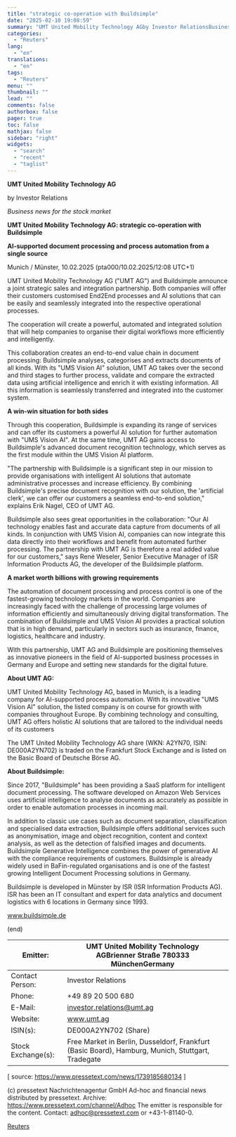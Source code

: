 ```yaml
---
title: "strategic co-operation with Buildsimple"
date: "2025-02-10 19:08:59"
summary: "UMT United Mobility Technology AGby Investor RelationsBusiness news for the stock marketUMT United Mobility Technology AG: strategic co-operation with BuildsimpleAI-supported document processing and process automation from a single sourceMunich / Münster, 10.02.2025 (pta000/10.02.2025/12:08 UTC+1)UMT United Mobility Technology AG (\"UMT AG\") and Buildsimple announce a joint strategic sales and integration partnership...."
categories:
  - "Reuters"
lang:
  - "en"
translations:
  - "en"
tags:
  - "Reuters"
menu: ""
thumbnail: ""
lead: ""
comments: false
authorbox: false
pager: true
toc: false
mathjax: false
sidebar: "right"
widgets:
  - "search"
  - "recent"
  - "taglist"
---
```


**UMT United Mobility Technology AG**

by Investor Relations

*Business news for the stock market*

**UMT United Mobility Technology AG: strategic co-operation with Buildsimple**

**AI-supported document processing and process automation from a single source**

Munich / Münster, 10.02.2025 (pta000/10.02.2025/12:08 UTC+1)

UMT United Mobility Technology AG ("UMT AG") and Buildsimple announce a joint strategic sales and integration partnership. Both companies will offer their customers customised End2End processes and AI solutions that can be easily and seamlessly integrated into the respective operational processes.

The cooperation will create a powerful, automated and integrated solution that will help companies to organise their digital workflows more efficiently and intelligently.

This collaboration creates an end-to-end value chain in document processing: Buildsimple analyses, categorises and extracts documents of all kinds. With its "UMS Vision AI" solution, UMT AG takes over the second and third stages to further process, validate and compare the extracted data using artificial intelligence and enrich it with existing information. All this information is seamlessly transferred and integrated into the customer system.

**A win-win situation for both sides**

Through this cooperation, Buildsimple is expanding its range of services and can offer its customers a powerful AI solution for further automation with "UMS Vision AI". At the same time, UMT AG gains access to Buildsimple's advanced document recognition technology, which serves as the first module within the UMS Vision AI platform.

"The partnership with Buildsimple is a significant step in our mission to provide organisations with intelligent AI solutions that automate administrative processes and increase efficiency. By combining Buildsimple's precise document recognition with our solution, the 'artificial clerk', we can offer our customers a seamless end-to-end solution," explains Erik Nagel, CEO of UMT AG.

Buildsimple also sees great opportunities in the collaboration: "Our AI technology enables fast and accurate data capture from documents of all kinds. In conjunction with UMS Vision AI, companies can now integrate this data directly into their workflows and benefit from automated further processing. The partnership with UMT AG is therefore a real added value for our customers," says René Weseler, Senior Executive Manager of ISR Information Products AG, the developer of the Buildsimple platform.

**A market worth billions with growing requirements**

The automation of document processing and process control is one of the fastest-growing technology markets in the world. Companies are increasingly faced with the challenge of processing large volumes of information efficiently and simultaneously driving digital transformation. The combination of Buildsimple and UMS Vision AI provides a practical solution that is in high demand, particularly in sectors such as insurance, finance, logistics, healthcare and industry.

With this partnership, UMT AG and Buildsimple are positioning themselves as innovative pioneers in the field of AI-supported business processes in Germany and Europe and setting new standards for the digital future.

**About UMT AG:**

UMT United Mobility Technology AG, based in Munich, is a leading company for AI-supported process automation. With its innovative "UMS Vision AI" solution, the listed company is on course for growth with companies throughout Europe. By combining technology and consulting, UMT AG offers holistic AI solutions that are tailored to the individual needs of its customers

The UMT United Mobility Technology AG share (WKN: A2YN70, ISIN: DE000A2YN702) is traded on the Frankfurt Stock Exchange and is listed on the Basic Board of Deutsche Börse AG.

**About Buildsimple:**

Since 2017, "Buildsimple" has been providing a SaaS platform for intelligent document processing. The software developed on Amazon Web Services uses artificial intelligence to analyse documents as accurately as possible in order to enable automation processes in incoming mail.

In addition to classic use cases such as document separation, classification and specialised data extraction, Buildsimple offers additional services such as anonymisation, image and object recognition, content and context analysis, as well as the detection of falsified images and documents. Buildsimple Generative Intelligence combines the power of generative AI with the compliance requirements of customers. Buildsimple is already widely used in BaFin-regulated organisations and is one of the fastest growing Intelligent Document Processing solutions in Germany.

Buildsimple is developed in Münster by ISR (ISR Information Products AG). ISR has been an IT consultant and expert for data analytics and document logistics with 6 locations in Germany since 1993.

www.buildsimple.de

(end)

| Emitter: | UMT United Mobility Technology AGBrienner Straße 780333 MünchenGermany |  |
| --- | --- | --- |
| Contact Person: | Investor Relations |
| Phone: | +49 89 20 500 680 |
| E-Mail: | investor.relations@umt.ag |
| Website: | www.umt.ag |  |
| ISIN(s): | DE000A2YN702 (Share) |  |
| Stock Exchange(s): | Free Market in Berlin, Dusseldorf, Frankfurt (Basic Board), Hamburg, Munich, Stuttgart, Tradegate |  |

[ source: https://www.pressetext.com/news/1739185680134 ]

(c) pressetext Nachrichtenagentur GmbH Ad-hoc and financial news distributed by pressetext. Archive: https://www.pressetext.com/channel/Adhoc The emitter is responsible for the content. Contact: adhoc@pressetext.com or +43-1-81140-0.

[Reuters](https://www.tradingview.com/news/reuters.com,2025-02-10:newsml_Pex1dWnda:0-strategic-co-operation-with-buildsimple/)
